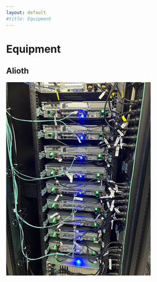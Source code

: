 ```yaml
---
layout: default
#title: Equipment
---
```


<h1>Equipment</h1>

<div class="bigspacer"></div>
<div class="bigspacer"></div>

<h2>Alioth</h2>

<div class="bigspacer"></div>

<img width=390 src="/images/equipment/alioth2.jpg"/>
